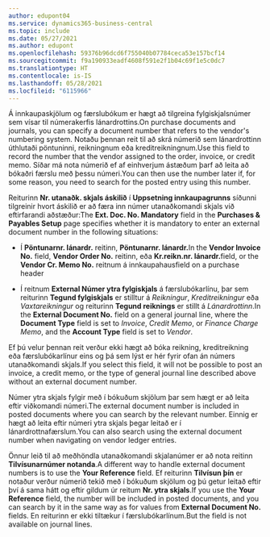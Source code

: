 ```yaml
---
author: edupont04
ms.service: dynamics365-business-central
ms.topic: include
ms.date: 05/27/2021
ms.author: edupont
ms.openlocfilehash: 59376b96dcd6f755040b07784ceca53e157bcf14
ms.sourcegitcommit: f9a190933eadf4608f591e2f1b04c69f1e5c0dc7
ms.translationtype: HT
ms.contentlocale: is-IS
ms.lasthandoff: 05/28/2021
ms.locfileid: "6115966"
---
```

<span data-ttu-id="e58c9-101">Á innkaupaskjölum og færslubókum er hægt að tilgreina fylgiskjalsnúmer sem vísar til númerakerfis lánardrottins.</span><span class="sxs-lookup"><span data-stu-id="e58c9-101">On purchase documents and journals, you can specify a document number that refers to the vendor's numbering system.</span></span> <span data-ttu-id="e58c9-102">Notaðu þennan reit til að skrá númerið sem lánardrottinn úthlutaði pöntuninni, reikningnum eða kreditreikningnum.</span><span class="sxs-lookup"><span data-stu-id="e58c9-102">Use this field to record the number that the vendor assigned to the order, invoice, or credit memo.</span></span> <span data-ttu-id="e58c9-103">Síðar má nota númerið ef af einhverjum ástæðum þarf að leita að bókaðri færslu með þessu númeri.</span><span class="sxs-lookup"><span data-stu-id="e58c9-103">You can then use the number later if, for some reason, you need to search for the posted entry using this number.</span></span>

<span data-ttu-id="e58c9-104">Reiturinn **Nr. utanaðk. skjals áskilið** í **Uppsetning innkaupagrunns** síðunni tilgreinir hvort áskilið er að færa inn númer utanaðkomandi skjals við eftirfarandi aðstæður:</span><span class="sxs-lookup"><span data-stu-id="e58c9-104">The **Ext. Doc. No. Mandatory** field in the **Purchases & Payables Setup** page specifies whether it is mandatory to enter an external document number in the following situations:</span></span>

* <span data-ttu-id="e58c9-105">Í **Pöntunarnr. lánardr.** reitinn, **Pöntunarnr. lánardr.**</span><span class="sxs-lookup"><span data-stu-id="e58c9-105">In the **Vendor Invoice No.** field, **Vendor Order No.**</span></span> <span data-ttu-id="e58c9-106">reitinn, eða **Kr.reikn.nr. lánardr.**</span><span class="sxs-lookup"><span data-stu-id="e58c9-106">field, or the **Vendor Cr. Memo No.**</span></span> <span data-ttu-id="e58c9-107">reitnum á innkaupahaus</span><span class="sxs-lookup"><span data-stu-id="e58c9-107">field on a purchase header</span></span>

* <span data-ttu-id="e58c9-108">Í reitnum **External Númer ytra fylgiskjals** á færslubókarlínu, þar sem reiturinn **Tegund fylgiskjals** er stilltur á *Reikningur*, *Kreditreikningur* eða *Vaxtareikningur* og reiturinn **Tegund reiknings** er stillt á *Lánardrottinn*.</span><span class="sxs-lookup"><span data-stu-id="e58c9-108">In the **External Document No.** field on a general journal line, where the **Document Type** field is set to *Invoice*, *Credit Memo*, or *Finance Charge Memo*, and the **Account Type** field is set to *Vendor*.</span></span>

<span data-ttu-id="e58c9-109">Ef þú velur þennan reit verður ekki hægt að bóka reikning, kreditreikning eða færslubókarlínur eins og þá sem lýst er hér fyrir ofan án númers utanaðkomandi skjals.</span><span class="sxs-lookup"><span data-stu-id="e58c9-109">If you select this field, it will not be possible to post an invoice, a credit memo, or the type of general journal line described above without an external document number.</span></span>

<span data-ttu-id="e58c9-110">Númer ytra skjals fylgir með í bókuðum skjölum þar sem hægt er að leita eftir viðkomandi númeri.</span><span class="sxs-lookup"><span data-stu-id="e58c9-110">The external document number is included in posted documents where you can search by the relevant number.</span></span> <span data-ttu-id="e58c9-111">Einnig er hægt að leita eftir númeri ytra skjals þegar leitað er í lánardrottnafærslum.</span><span class="sxs-lookup"><span data-stu-id="e58c9-111">You can also search using the external document number when navigating on vendor ledger entries.</span></span>

<span data-ttu-id="e58c9-112">Önnur leið til að meðhöndla utanaðkomandi skjalanúmer er að nota reitinn **Tilvísunarnúmer notanda**.</span><span class="sxs-lookup"><span data-stu-id="e58c9-112">A different way to handle external document numbers is to use the **Your Reference** field.</span></span> <span data-ttu-id="e58c9-113">Ef reiturinn **Tilvísun þín** er notaður verður númerið tekið með í bókuðum skjölum og þú getur leitað eftir því á sama hátt og eftir gildum úr reitum **Nr. ytra skjals**.</span><span class="sxs-lookup"><span data-stu-id="e58c9-113">If you use the **Your Reference** field, the number will be included in posted documents, and you can search by it in the same way as for values from **External Document No.** fields.</span></span> <span data-ttu-id="e58c9-114">En reiturinn er ekki tiltækur í færslubókarlínum.</span><span class="sxs-lookup"><span data-stu-id="e58c9-114">But the field is not available on journal lines.</span></span>

